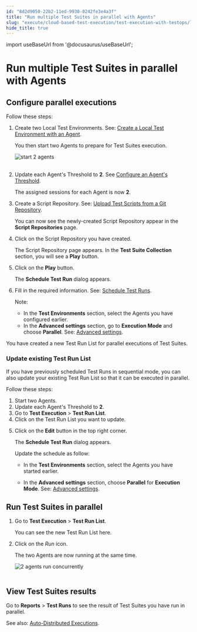 ```yaml
---
id: "8d2d9050-22b2-11ed-9930-0242fe3e4a3f"
title: "Run multiple Test Suites in parallel with Agents"
slug: "execute/cloud-based-test-execution/test-execution-with-testops/local-test-environments/run-multiple-test-suites-in-parallel-with-agents"
hide_title: true
---
```

import useBaseUrl from '@docusaurus/useBaseUrl';

    

# <a id="id_kt_run_parallel_agent" class="anchor_top_offset"/><a id="ariaid-title1" class="anchor_top_offset"/>Run multiple Test Suites in parallel with Agents

    
    
  

## <a id="id_1" class="anchor_top_offset"/>Configure parallel executions

<p xmlns="http://www.w3.org/1999/xhtml" className="p">Follow these steps:</p> 
<ol xmlns="http://www.w3.org/1999/xhtml" className="ol"><li className="li"><p className="p">Create two Local Test Environments. See: <a className="xref" href="/docs/execute/cloud-based-test-execution/test-execution-with-testops/local-test-environments/create-a-local-test-environment-with-an-agent">Create a Local Test Environment with an Agent</a>.</p><p className="p">You then start two Agents to prepare for Test Suites execution.</p><p className="p"><img className="image" src={useBaseUrl("https://github.com/katalon-studio/docs-images/raw/master/katalon-analytics/docs/kt_run_parallel_agent/kt_start_two_agent.png")} alt="start 2 agents" /><br /><br /></p></li><li className="li"><p className="p">Update each Agent's Threshold to <strong className="ph b">2</strong>. See <a className="xref" href="/docs/execute/cloud-based-test-execution/test-execution-with-testops/local-test-environments/load-balancing-for-local-test-environments#id_1">Configure an Agent's Threshold</a>.</p><p className="p">The assigned sessions for each Agent is now <strong className="ph b">2</strong>.</p></li><li className="li"><p className="p">Create a Script Repository. See: <a className="xref" href="/docs/organize/upload-test-scripts-from-a-git-repository/upload-test-scripts-from-the-git-repository-to-testops">Upload Test Scripts from a Git Repository</a>.</p><p className="p">You can now see the newly-created Script Repository appear in the <strong className="ph b">Script Repositories</strong> page.</p></li><li className="li"><p className="p">Click on the Script Repository you have created.</p><p className="p">The Script Repository page appears. In the <strong className="ph b">Test Suite Collection</strong> section, you will see a <strong className="ph b">Play</strong> button.</p></li><li className="li"><p className="p">Click on the <strong className="ph b">Play</strong> button.</p><p className="p">The <strong className="ph b">Schedule Test Run</strong> dialog appears.</p></li><li className="li"><p className="p">Fill in the required information. See: <a className="xref" href="/docs/execute/schedule-test-execution/schedule-test-runs-in-testops#task-7544">Schedule Test Runs</a>.</p><div className="note note note_note"><span className="note__title">Note:</span> <ul className="ul"><li className="li">In the <strong className="ph b">Test Environments</strong> section, select the Agents you have configured earlier.</li><li className="li">In the <strong className="ph b">Advanced settings</strong> section, go to <strong className="ph b">Execution Mode</strong> and choose <strong className="ph b">Parallel</strong>. See: <a className="xref" href="/docs/execute/schedule-test-execution/schedule-test-runs-in-testops#id_2">Advanced settings</a>.</li></ul></div></li></ol> 
<p xmlns="http://www.w3.org/1999/xhtml" className="p">You have created a new Test Run List for parallel executions of Test Suites.</p> 
      

### <a id="id_2" class="anchor_top_offset"/>Update existing Test Run List

      
        
<p xmlns="http://www.w3.org/1999/xhtml" className="p">If you have previously scheduled Test Runs in sequential mode,   you can also update your existing Test Run List so that it can be   executed in parallel.</p> 
        
<p xmlns="http://www.w3.org/1999/xhtml" className="p">Follow these steps:</p> 
        
<ol xmlns="http://www.w3.org/1999/xhtml" className="ol">   <li className="li">Start two Agents.</li>   <li className="li">Update each Agent's Threshold to <strong className="ph b">2</strong>.</li>   <li className="li">Go to <strong className="ph b">Test Execution</strong> &gt; <strong className="ph b">Test Run       List</strong>.</li>   <li className="li">Click on the Test Run List you want to update.</li>   <li className="li">     <p className="p">Click on the <strong className="ph b">Edit</strong> button in the top right       corner.</p>     <p className="p">The <strong className="ph b">Schedule Test Run</strong> dialog appears.</p>     <p className="p">Update the schedule as follow:</p>     <ul className="ul">       <li className="li">         <p className="p">In the <strong className="ph b">Test Environments</strong> section, select the           Agents you have started earlier.</p>       </li>       <li className="li">         <p className="p">In the <strong className="ph b">Advanced settings</strong> section, choose           <strong className="ph b">Parallel</strong> for <strong className="ph b">Execution Mode</strong>. See:           <a className="xref" href="/docs/execute/schedule-test-execution/schedule-test-runs-in-testops#id_2">Advanced             settings</a>.</p>       </li>     </ul>   </li> </ol> 
      
    

## <a id="id_3" class="anchor_top_offset"/>Run Test Suites in parallel

<ol xmlns="http://www.w3.org/1999/xhtml" className="ol"><li className="li">     <p className="p">Go to <strong className="ph b">Test Execution</strong> &gt; <strong className="ph b">Test Run List</strong>.</p>     <p className="p">You can see the new Test Run List here.</p>   </li><li className="li">     <p className="p">Click on the <em className="ph i">Run</em> icon.</p>     <p className="p">The two Agents are now running at the same time.</p>     <p className="p"> <img className="image" src={useBaseUrl("https://github.com/katalon-studio/docs-images/raw/master/katalon-analytics/docs/kt_run_parallel_agent/kt_two_agents_run.png")} alt="2 agents run concurrently" /><br /><br />     </p>   </li></ol> 
    

## <a id="id_4" class="anchor_top_offset"/>View Test Suites results

    
      
<p xmlns="http://www.w3.org/1999/xhtml" className="p">Go to <strong className="ph b">Reports</strong> &gt; <strong className="ph b">Test Runs</strong>   to see the result of Test Suites you have run in parallel.</p> 
      
<p xmlns="http://www.w3.org/1999/xhtml" className="p">See also: <a className="xref" href="/docs/execute/cloud-based-test-execution/test-execution-with-testops/local-test-environments/auto-distributed-executions">Auto-Distributed     Executions</a>.</p> 
    
  
